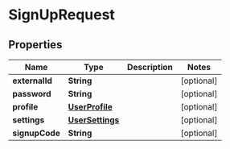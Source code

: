 
# SignUpRequest

## Properties
Name | Type | Description | Notes
------------ | ------------- | ------------- | -------------
**externalId** | **String** |  |  [optional]
**password** | **String** |  |  [optional]
**profile** | [**UserProfile**](UserProfile.md) |  |  [optional]
**settings** | [**UserSettings**](UserSettings.md) |  |  [optional]
**signupCode** | **String** |  |  [optional]



